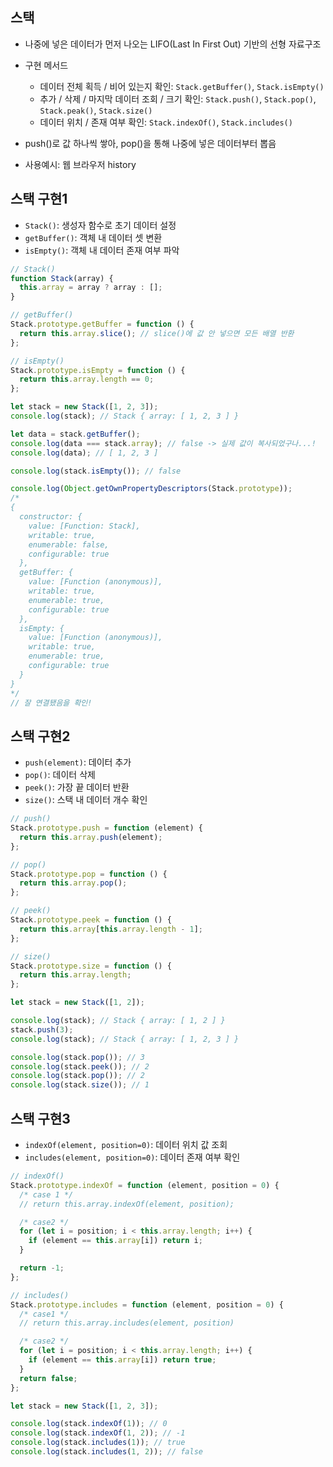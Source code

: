 ## 스택

- 나중에 넣은 데이터가 먼저 나오는 LIFO(Last In First Out) 기반의 선형 자료구조
- 구현 메서드

  - 데이터 전체 획득 / 비어 있는지 확인: `Stack.getBuffer()`, `Stack.isEmpty()`
  - 추가 / 삭제 / 마지막 데이터 조회 / 크기 확인: `Stack.push()`, `Stack.pop()`, `Stack.peak()`, `Stack.size()`
  - 데이터 위치 / 존재 여부 확인: `Stack.indexOf()`, `Stack.includes()`

- push()로 값 하나씩 쌓아, pop()을 통해 나중에 넣은 데이터부터 뽑음
- 사용예시: 웹 브라우저 history

## 스택 구현1

- `Stack()`: 생성자 함수로 초기 데이터 설정
- `getBuffer()`: 객체 내 데이터 셋 변환
- `isEmpty()`: 객체 내 데이터 존재 여부 파악

```javascript
// Stack()
function Stack(array) {
  this.array = array ? array : [];
}

// getBuffer()
Stack.prototype.getBuffer = function () {
  return this.array.slice(); // slice()에 값 안 넣으면 모든 배열 반환
};

// isEmpty()
Stack.prototype.isEmpty = function () {
  return this.array.length == 0;
};

let stack = new Stack([1, 2, 3]);
console.log(stack); // Stack { array: [ 1, 2, 3 ] }

let data = stack.getBuffer();
console.log(data === stack.array); // false -> 실제 값이 복사되었구나...!
console.log(data); // [ 1, 2, 3 ]

console.log(stack.isEmpty()); // false

console.log(Object.getOwnPropertyDescriptors(Stack.prototype));
/*
{
  constructor: {
    value: [Function: Stack],
    writable: true,
    enumerable: false,
    configurable: true
  },
  getBuffer: {
    value: [Function (anonymous)],
    writable: true,
    enumerable: true,
    configurable: true
  },
  isEmpty: {
    value: [Function (anonymous)],
    writable: true,
    enumerable: true,
    configurable: true
  }
}
*/
// 잘 연결됐음을 확인!
```

## 스택 구현2

- `push(element)`: 데이터 추가
- `pop()`: 데이터 삭제
- `peek()`: 가장 끝 데이터 반환
- `size()`: 스택 내 데이터 개수 확인

```javascript
// push()
Stack.prototype.push = function (element) {
  return this.array.push(element);
};

// pop()
Stack.prototype.pop = function () {
  return this.array.pop();
};

// peek()
Stack.prototype.peek = function () {
  return this.array[this.array.length - 1];
};

// size()
Stack.prototype.size = function () {
  return this.array.length;
};

let stack = new Stack([1, 2]);

console.log(stack); // Stack { array: [ 1, 2 ] }
stack.push(3);
console.log(stack); // Stack { array: [ 1, 2, 3 ] }

console.log(stack.pop()); // 3
console.log(stack.peek()); // 2
console.log(stack.pop()); // 2
console.log(stack.size()); // 1
```

## 스택 구현3

- `indexOf(element, position=0)`: 데이터 위치 값 조회
- `includes(element, position=0)`: 데이터 존재 여부 확인

```javascript
// indexOf()
Stack.prototype.indexOf = function (element, position = 0) {
  /* case 1 */
  // return this.array.indexOf(element, position);

  /* case2 */
  for (let i = position; i < this.array.length; i++) {
    if (element == this.array[i]) return i;
  }

  return -1;
};

// includes()
Stack.prototype.includes = function (element, position = 0) {
  /* case1 */
  // return this.array.includes(element, position)

  /* case2 */
  for (let i = position; i < this.array.length; i++) {
    if (element == this.array[i]) return true;
  }
  return false;
};

let stack = new Stack([1, 2, 3]);

console.log(stack.indexOf(1)); // 0
console.log(stack.indexOf(1, 2)); // -1
console.log(stack.includes(1)); // true
console.log(stack.includes(1, 2)); // false
```
